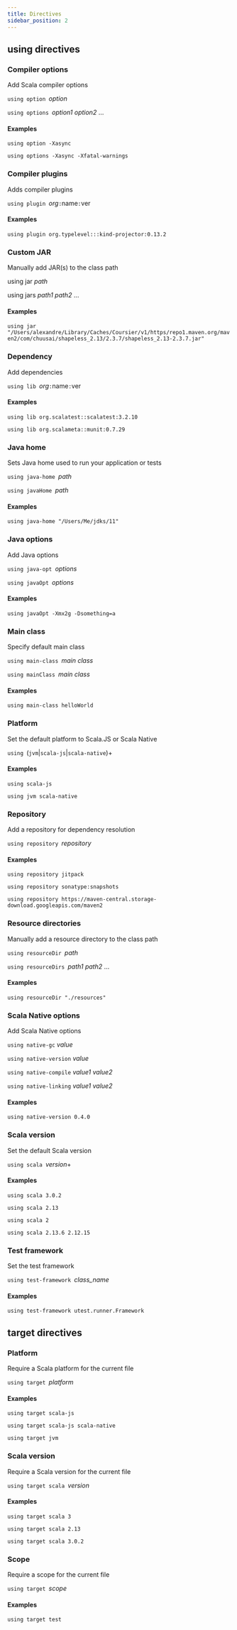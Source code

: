 ```yaml
---
title: Directives
sidebar_position: 2
---
```


## using directives

### Compiler options

Add Scala compiler options

`using option `_option_

`using options `_option1_ _option2_ …

#### Examples
`using option -Xasync`

`using options -Xasync -Xfatal-warnings`

### Compiler plugins

Adds compiler plugins

`using plugin `_org_`:`name`:`ver

#### Examples
`using plugin org.typelevel:::kind-projector:0.13.2`

### Custom JAR

Manually add JAR(s) to the class path

using jar _path_

using jars _path1_ _path2_ …

#### Examples
`using jar "/Users/alexandre/Library/Caches/Coursier/v1/https/repo1.maven.org/maven2/com/chuusai/shapeless_2.13/2.3.7/shapeless_2.13-2.3.7.jar"`

### Dependency

Add dependencies

`using lib `_org_`:`name`:`ver

#### Examples
`using lib org.scalatest::scalatest:3.2.10`

`using lib org.scalameta::munit:0.7.29`

### Java home

Sets Java home used to run your application or tests

`using java-home `_path_ 

`using javaHome `_path_

#### Examples
`using java-home "/Users/Me/jdks/11"`

### Java options

Add Java options

`using java-opt `_options_

`using javaOpt `_options_

#### Examples
`using javaOpt -Xmx2g -Dsomething=a`

### Main class

Specify default main class

`using main-class `_main class_

`using mainClass `_main class_

#### Examples
`using main-class helloWorld`

### Platform

Set the default platform to Scala.JS or Scala Native

`using `(`jvm`|`scala-js`|`scala-native`)+

#### Examples
`using scala-js`

`using jvm scala-native`

### Repository

Add a repository for dependency resolution

`using repository `_repository_

#### Examples
`using repository jitpack`

`using repository sonatype:snapshots`

`using repository https://maven-central.storage-download.googleapis.com/maven2`

### Resource directories

Manually add a resource directory to the class path

`using resourceDir `_path_

`using resourceDirs `_path1_ _path2_ …

#### Examples
`using resourceDir "./resources"`

### Scala Native options

Add Scala Native options

`using native-gc` _value_
 
`using native-version` _value_

`using native-compile` _value1_ _value2_

`using native-linking` _value1_ _value2_

#### Examples
`using native-version 0.4.0`

### Scala version

Set the default Scala version

`using scala `_version_+

#### Examples
`using scala 3.0.2`

`using scala 2.13`

`using scala 2`

`using scala 2.13.6 2.12.15`

### Test framework

Set the test framework

`using test-framework `_class_name_

#### Examples
`using test-framework utest.runner.Framework`


## target directives

### Platform

Require a Scala platform for the current file

`using target `_platform_

#### Examples
`using target scala-js`

`using target scala-js scala-native`

`using target jvm`

### Scala version

Require a Scala version for the current file

`using target scala `_version_

#### Examples
`using target scala 3`

`using target scala 2.13`

`using target scala 3.0.2`

### Scope

Require a scope for the current file

`using target `_scope_

#### Examples
`using target test`

